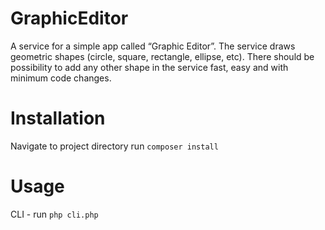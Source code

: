 # GraphicEditor

A service for a simple app called “Graphic Editor”. The service draws geometric shapes (circle, square, rectangle, ellipse, etc). There should be possibility to add any other shape in the service fast, easy and with minimum code changes. 


# Installation

Navigate to project directory
run `composer install`


# Usage

CLI - run `php cli.php`
